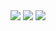 <div class="Banner" align="center">
    <a href="#"><img src="https://raw.githubusercontent.com/Drich3614/Drich3614/main/imgs/HMHD.gif"></a>
    <a href="https://github.com/Drich3614"><img src="https://github-readme-stats.vercel.app/api?username=Drich3614&count_private=true&show_icons=true"></a>
    <a href="https://html.spec.whatwg.org/"><img src="https://github-readme-stats.vercel.app/api/top-langs/?username=Drich3614"></a>
</div>


